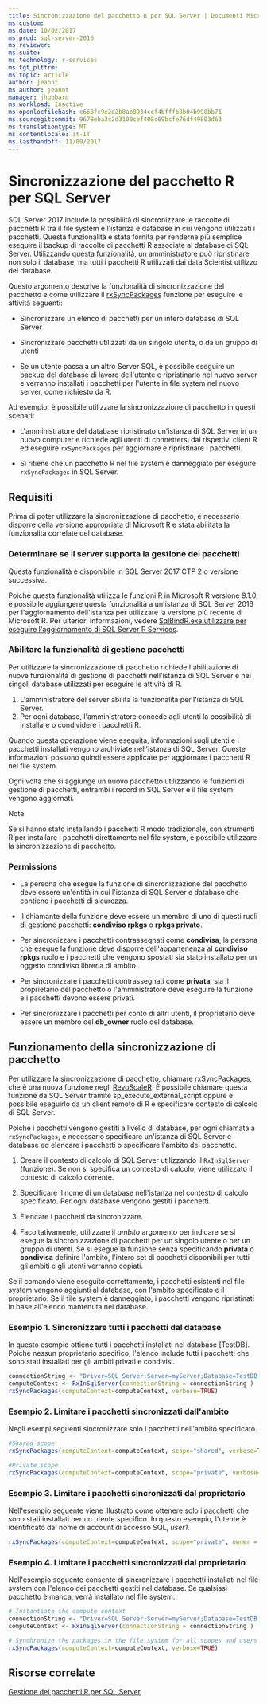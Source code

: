 ```yaml
---
title: Sincronizzazione del pacchetto R per SQL Server | Documenti Microsoft
ms.custom: 
ms.date: 10/02/2017
ms.prod: sql-server-2016
ms.reviewer: 
ms.suite: 
ms.technology: r-services
ms.tgt_pltfrm: 
ms.topic: article
author: jeannt
ms.author: jeannt
manager: jhubbard
ms.workload: Inactive
ms.openlocfilehash: c668fc9e2d2b8ab8934ccf4bfffb8b04b998bb71
ms.sourcegitcommit: 9678eba3c2d3100cef408c69bcfe76df49803d63
ms.translationtype: MT
ms.contentlocale: it-IT
ms.lasthandoff: 11/09/2017
---
```

# <a name="r-package-synchronization-for-sql-server"></a>Sincronizzazione del pacchetto R per SQL Server

SQL Server 2017 include la possibilità di sincronizzare le raccolte di pacchetti R tra il file system e l'istanza e database in cui vengono utilizzati i pacchetti.
Questa funzionalità è stata fornita per renderne più semplice eseguire il backup di raccolte di pacchetti R associate ai database di SQL Server. Utilizzando questa funzionalità, un amministratore può ripristinare non solo il database, ma tutti i pacchetti R utilizzati dai data Scientist utilizzo del database.

Questo argomento descrive la funzionalità di sincronizzazione del pacchetto e come utilizzare il [rxSyncPackages](https://docs.microsoft.com/r-server/r-reference/revoscaler/rxsyncpackages) funzione per eseguire le attività seguenti:

+ Sincronizzare un elenco di pacchetti per un intero database di SQL Server

+ Sincronizzare pacchetti utilizzati da un singolo utente, o da un gruppo di utenti

+ Se un utente passa a un altro Server SQL, è possibile eseguire un backup del database di lavoro dell'utente e ripristinarlo nel nuovo server e verranno installati i pacchetti per l'utente in file system nel nuovo server, come richiesto da R.

Ad esempio, è possibile utilizzare la sincronizzazione di pacchetto in questi scenari:

+ L'amministratore del database ripristinato un'istanza di SQL Server in un nuovo computer e richiede agli utenti di connettersi dai rispettivi client R ed eseguire `rxSyncPackages` per aggiornare e ripristinare i pacchetti.

+ Si ritiene che un pacchetto R nel file system è danneggiato per eseguire `rxSyncPackages` in SQL Server.

## <a name="requirements"></a>Requisiti

Prima di poter utilizzare la sincronizzazione di pacchetto, è necessario disporre della versione appropriata di Microsoft R e stata abilitata la funzionalità correlate del database.

### <a name="determine-whether-your-server-supports-package-management"></a>Determinare se il server supporta la gestione dei pacchetti

Questa funzionalità è disponibile in SQL Server 2017 CTP 2 o versione successiva.

Poiché questa funzionalità utilizza le funzioni R in Microsoft R versione 9.1.0, è possibile aggiungere questa funzionalità a un'istanza di SQL Server 2016 per l'aggiornamento dell'istanza per utilizzare la versione più recente di Microsoft R. Per ulteriori informazioni, vedere [SqlBindR.exe utilizzare per eseguire l'aggiornamento di SQL Server R Services](use-sqlbindr-exe-to-upgrade-an-instance-of-sql-server.md).

### <a name="enable-the-package-management-feature"></a>Abilitare la funzionalità di gestione pacchetti

Per utilizzare la sincronizzazione di pacchetto richiede l'abilitazione di nuove funzionalità di gestione di pacchetti nell'istanza di SQL Server e nei singoli database utilizzati per eseguire le attività di R.

1. L'amministratore del server abilita la funzionalità per l'istanza di SQL Server.
2. Per ogni database, l'amministratore concede agli utenti la possibilità di installare o condividere i pacchetti R.

Quando questa operazione viene eseguita, informazioni sugli utenti e i pacchetti installati vengono archiviate nell'istanza di SQL Server. Queste informazioni possono quindi essere applicate per aggiornare i pacchetti R nel file system.

Ogni volta che si aggiunge un nuovo pacchetto utilizzando le funzioni di gestione di pacchetti, entrambi i record in SQL Server e il file system vengono aggiornati.

> [!NOTE]
> Se si hanno stato installando i pacchetti R modo tradizionale, con strumenti R per installare i pacchetti direttamente nel file system, è possibile utilizzare la sincronizzazione di pacchetto.
### <a name="permissions"></a>Permissions

+ La persona che esegue la funzione di sincronizzazione del pacchetto deve essere un'entità in cui l'istanza di SQL Server e database che contiene i pacchetti di sicurezza.

+ Il chiamante della funzione deve essere un membro di uno di questi ruoli di gestione pacchetti: **condiviso rpkgs** o **rpkgs privato**.

+ Per sincronizzare i pacchetti contrassegnati come **condivisa**, la persona che esegue la funzione deve disporre dell'appartenenza al **condiviso rpkgs** ruolo e i pacchetti che vengono spostati sia stato installato per un oggetto condiviso libreria di ambito.

+ Per sincronizzare i pacchetti contrassegnati come **privata**, sia il proprietario del pacchetto o l'amministratore deve eseguire la funzione e i pacchetti devono essere privati.

+ Per sincronizzare i pacchetti per conto di altri utenti, il proprietario deve essere un membro del **db_owner** ruolo del database.

## <a name="how-package-synchronization-works"></a>Funzionamento della sincronizzazione di pacchetto

Per utilizzare la sincronizzazione di pacchetto, chiamare [rxSyncPackages](https://docs.microsoft.com/r-server/r-reference/revoscaler/rxsyncpackages), che è una nuova funzione negli [RevoScaleR](https://docs.microsoft.com/r-server/r-reference/revoscaler/revoscaler). È possibile chiamare questa funzione da SQL Server tramite sp_execute_external_script oppure è possibile eseguirlo da un client remoto di R e specificare contesto di calcolo di SQL Server. 

Poiché i pacchetti vengono gestiti a livello di database, per ogni chiamata a `rxSyncPackages`, è necessario specificare un'istanza di SQL Server e database ed elencare i pacchetti o specificare l'ambito del pacchetto.

1. Creare il contesto di calcolo di SQL Server utilizzando il `RxInSqlServer` (funzione). Se non si specifica un contesto di calcolo, viene utilizzato il contesto di calcolo corrente.

2. Specificare il nome di un database nell'istanza nel contesto di calcolo specificato. Per ogni database vengono gestiti i pacchetti.

3. Elencare i pacchetti da sincronizzare.

4.  Facoltativamente, utilizzare il *ambito* argomento per indicare se si esegue la sincronizzazione di pacchetti per un singolo utente o per un gruppo di utenti. Se si esegue la funzione senza specificando **privata** o **condivisa** definire l'ambito, l'intero set di pacchetti disponibili per tutti gli ambiti e gli utenti verranno copiati.

Se il comando viene eseguito correttamente, i pacchetti esistenti nel file system vengono aggiunti al database, con l'ambito specificato e il proprietario. Se il file system è danneggiato, i pacchetti vengono ripristinati in base all'elenco mantenuta nel database.

### <a name="example-1-synchronize-all-package-by-database"></a>Esempio 1. Sincronizzare tutti i pacchetti dal database

In questo esempio ottiene tutti i pacchetti installati nel database [TestDB]. Poiché nessun proprietario specifico, l'elenco include tutti i pacchetti che sono stati installati per gli ambiti privati e condivisi.

```R
connectionString <- "Driver=SQL Server;Server=myServer;Database=TestDB;Trusted_Connection=True;"
computeContext <- RxInSqlServer(connectionString = connectionString )
rxSyncPackages(computeContext=computeContext, verbose=TRUE)
```

### <a name="example-2-restrict-synchronized-packages-by-scope"></a>Esempio 2. Limitare i pacchetti sincronizzati dall'ambito

Negli esempi seguenti sincronizzare solo i pacchetti nell'ambito specificato.

```R
#Shared scope
rxSyncPackages(computeContext=computeContext, scope="shared", verbose=TRUE)

#Private scope
rxSyncPackages(computeContext=computeContext, scope="private", verbose=TRUE)
```

### <a name="example-3-restrict-synchronized-packages-by-owner"></a>Esempio 3. Limitare i pacchetti sincronizzati dal proprietario

Nell'esempio seguente viene illustrato come ottenere solo i pacchetti che sono stati installati per un utente specifico. In questo esempio, l'utente è identificato dal nome di account di accesso SQL, *user1*.

```R
rxSyncPackages(computeContext=computeContext, scope="private", owner = "user1", verbose=TRUE))
```

### <a name="example-4-restrict-synchronized-packages-by-owner"></a>Esempio 4. Limitare i pacchetti sincronizzati dal proprietario

Nell'esempio seguente consente di sincronizzare i pacchetti installati nel file system con l'elenco dei pacchetti gestiti nel database. Se qualsiasi pacchetto è manca, verrà installato nel file system.

```R
# Instantiate the compute context
connectionString <- "Driver=SQL Server;Server=myServer;Database=TestDB;Trusted_Connection=True;"
computeContext <- RxInSqlServer(connectionString = connectionString )

# Synchronize the packages in the file system for all scopes and users
rxSyncPackages(computeContext=computeContext, verbose=TRUE)
```

## <a name="related-resources"></a>Risorse correlate

[Gestione dei pacchetti R per SQL Server](r-package-management-for-sql-server-r-services.md)
